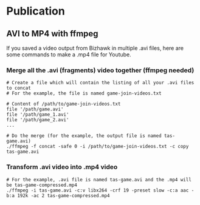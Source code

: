 # Publication

## AVI to MP4 with ffmpeg

If you saved a video output from Bizhawk in multiple .avi files, here are some commands to make a .mp4 file for Youtube.

### Merge all the .avi (fragments) video together (ffmpeg needed)

    # Create a file which will contain the listing of all your .avi files to concat
    # For the example, the file is named game-join-videos.txt
    
    # Content of /path/to/game-join-videos.txt 
    file '/path/game.avi'
    file '/path/game_1.avi'
    file '/path/game_2.avi'
    ...

    # Do the merge (for the example, the output file is named tas-game.avi)
    ./ffmpeg -f concat -safe 0 -i /path/to/game-join-videos.txt -c copy tas-game.avi

### Transform .avi video into .mp4 video

    # For the example, .avi file is named tas-game.avi and the .mp4 will be tas-game-compressed.mp4
    ./ffmpeg -i tas-game.avi -c:v libx264 -crf 19 -preset slow -c:a aac -b:a 192k -ac 2 tas-game-compressed.mp4